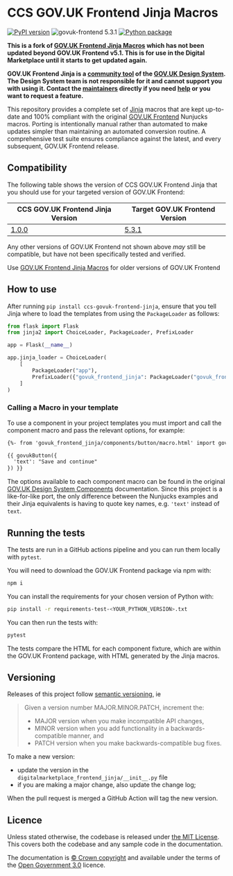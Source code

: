 # CCS GOV.UK Frontend Jinja Macros

[![PyPI version](https://badge.fury.io/py/ccs-govuk-frontend-jinja.svg)](https://pypi.org/project/ccs-govuk-frontend-jinja/)
![govuk-frontend 5.3.1](https://img.shields.io/badge/govuk--frontend%20version-5.3.1-005EA5?logo=gov.uk&style=flat)
[![Python package](https://github.com/tim-s-ccs/ccs-govuk-frontend-jinja/actions/workflows/python-package.yml/badge.svg)](https://github.com/tim-s-ccs/ccs-govuk-frontend-jinja/actions/workflows/python-package.yml)

**This is a fork of [GOV.UK Frontend Jinja Macros](https://github.com/LandRegistry/govuk-frontend-jinja) which has not been updated beyond GOV.UK Frontend v5.1. This is for use in the Digital Marketplace until it starts to get updated again.**

**GOV.UK Frontend Jinja is a [community tool](https://design-system.service.gov.uk/community/resources-and-tools/) of the [GOV.UK Design System](https://design-system.service.gov.uk/). The Design System team is not responsible for it and cannot support you with using it. Contact the [maintainers](#contributors) directly if you need [help](#support) or you want to request a feature.**

This repository provides a complete set of [Jinja](https://jinja.palletsprojects.com/) macros that are kept up-to-date and 100% compliant with the original [GOV.UK Frontend](https://github.com/alphagov/govuk-frontend) Nunjucks macros. Porting is intentionally manual rather than automated to make updates simpler than maintaining an automated conversion routine. A comprehensive test suite ensures compliance against the latest, and every subsequent, GOV.UK Frontend release.


## Compatibility

The following table shows the version of CCS GOV.UK Frontend Jinja that you should use for your targeted version of GOV.UK Frontend:

| CCS GOV.UK Frontend Jinja Version | Target GOV.UK Frontend Version |
| ----------------------------- | ------------------------------ |
| [1.0.0](https://github.com/tim-s-ccs/ccs-govuk-frontend-jinja/releases/tag/1.0.0) | [5.3.1](https://github.com/alphagov/govuk-frontend/releases/tag/v5.3.1) |

Any other versions of GOV.UK Frontend not shown above _may_ still be compatible, but have not been specifically tested and verified.

Use [GOV.UK Frontend Jinja Macros](https://github.com/LandRegistry/govuk-frontend-jinja) for older versions of GOV.UK Frontend

## How to use

After running `pip install ccs-govuk-frontend-jinja`, ensure that you tell Jinja where to load the templates from using the `PackageLoader` as follows:

```python
from flask import Flask
from jinja2 import ChoiceLoader, PackageLoader, PrefixLoader

app = Flask(__name__)

app.jinja_loader = ChoiceLoader(
    [
        PackageLoader("app"),
        PrefixLoader({"govuk_frontend_jinja": PackageLoader("govuk_frontend_jinja")}),
    ]
)
```

### Calling a Macro in your template

To use a component in your project templates you must import and call the component macro and pass the relevant options, for example:

```html
{%- from 'govuk_frontend_jinja/components/button/macro.html' import govukButton -%}

{{ govukButton({
  'text': "Save and continue"
}) }}
```

The options available to each component macro can be found in the original [GOV.UK Design System Components](https://design-system.service.gov.uk/components/) documentation. Since this project is a like-for-like port, the only difference between the Nunjucks examples and their Jinja equivalents is having to quote key names, e.g. `'text'` instead of `text`.

## Running the tests

The tests are run in a GitHub actions pipeline and you can run them locally with `pytest`.

You will need to download the GOV.UK Frontend package via npm with:

```bash
npm i
```

You can install the requirements for your chosen version of Python with:

```bash
pip install -r requirements-test-<YOUR_PYTHON_VERSION>.txt
```

You can then run the tests with:

```bash
pytest
```

The tests compare the HTML for each component fixture, which are within the GOV.UK Frontend package, with HTML generated by the Jinja macros.

## Versioning

Releases of this project follow [semantic versioning](http://semver.org/), ie
> Given a version number MAJOR.MINOR.PATCH, increment the:
>
> - MAJOR version when you make incompatible API changes,
> - MINOR version when you add functionality in a backwards-compatible manner, and
> - PATCH version when you make backwards-compatible bug fixes.

To make a new version:
- update the version in the `digitalmarketplace_frontend_jinja/__init__.py` file
- if you are making a major change, also update the change log;

When the pull request is merged a GitHub Action will tag the new version.

## Licence

Unless stated otherwise, the codebase is released under [the MIT License][mit].
This covers both the codebase and any sample code in the documentation.

The documentation is [&copy; Crown copyright][copyright] and available under the terms
of the [Open Government 3.0][ogl] licence.

[mit]: LICENCE
[copyright]: http://www.nationalarchives.gov.uk/information-management/re-using-public-sector-information/uk-government-licensing-framework/crown-copyright/
[ogl]: http://www.nationalarchives.gov.uk/doc/open-government-licence/version/3/
